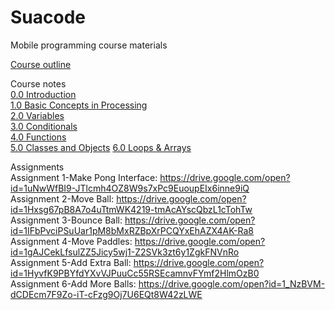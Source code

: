 # Suacode
Mobile programming course materials  
  
[Course outline](https://drive.google.com/open?id=1odhEW4VrEUFmu_naQjywrJdXlLw5DucnLl1ctPliUXY)  
  
Course notes  
[0.0 Introduction](https://drive.google.com/open?id=1pNDFJKISbgGy8imINbJTdd6enb8YT4uAVUH120NikUs)  
[1.0 Basic Concepts in Processing](https://drive.google.com/open?id=1Ah2RlKPqW2Y6EIAthzgYRWgRNHaRgn8lYD1s6Cf1JEY)  
[2.0 Variables](https://drive.google.com/open?id=1unJWDGheh0vIjFXSvWHdjAl1T-C13PWvyDHL8CHKkAM)  
[3.0 Conditionals](https://drive.google.com/open?id=1ZP7aoDq8TE9FNxepJw4ZSuDXOI4exUnPJH1qok_iv1s)  
[4.0 Functions](https://drive.google.com/open?id=1Oz3eQzm4tKTj0FtIMTWFoRTckcUBn4h7shqCvf3CX2A)  
[5.0 Classes and Objects](https://drive.google.com/open?id=1zUskf8ALY37QBPFdKxW13r7P1a4tDA-wbuPWhf5qX8w)
[6.0 Loops & Arrays](https://drive.google.com/open?id=1bap7mffotjOWuVCfNIFqKK4Voxc283A88ppjH-y9HeQ)  
  
Assignments  
Assignment 1-Make Pong Interface: https://drive.google.com/open?id=1uNwWfBI9-JTlcmh4OZ8W9s7xPc9EuoupEIx6inne9iQ  
Assignment 2-Move Ball: https://drive.google.com/open?id=1Hxsg67pB8A7o4uTtmWK4219-tmAcAYscQbzL1cTohTw  
Assignment 3-Bounce Ball: https://drive.google.com/open?id=1IFbPvciPSuUar1pM8bMxRZBpXrPCQYxEhAZX4AK-Ra8  
Assignment 4-Move Paddles: https://drive.google.com/open?id=1gAJCekLfsulZZ5Jicy5wj1-Z2SVk3zt6y1ZgkFNVnRo  
Assignment 5-Add Extra Ball: https://drive.google.com/open?id=1HyvfK9PBYfdYXvVJPuuCc55RSEcamnvFYmf2HlmOzB0  
Assignment 6-Add More Balls: https://drive.google.com/open?id=1_NzBVM-dCDEcm7F9Zo-iT-cFzg9Oj7U6EQt8W42zLWE  
